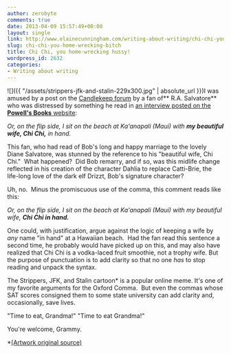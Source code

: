 ```yaml
---
author: zerobyte
comments: true
date: 2013-04-09 15:57:49+00:00
layout: single
link: http://www.elainecunningham.com/writing-about-writing/chi-chi-you-home-wrecking-bitch/
slug: chi-chi-you-home-wrecking-bitch
title: Chi Chi, you home-wrecking hussy!
wordpress_id: 2632
categories:
- Writing about writing
---
```


![]({{ "/assets/strippers-jfk-and-stalin-229x300.jpg" | absolute_url }})I was amused by a post on the [Candlekeep forum](http://forum.candlekeep.com) by a fan of** R.A. Salvatore** who was distressed by something he read in [an interview posted on the **Powell's Books** website](http://www.powells.com/blog/qa/powells-qa-r-a-salvatore-by-r-a-salvatore/):


_Or, on the flip side, I sit on the beach at Ka'anapali (Maui) with **my beautiful wife, Chi Chi,** in hand._


This fan, who had read of Bob's long and happy marriage to the lovely Diane Salvatore, was stunned by the reference to his "beautiful wife, Chi Chi."  What happened?  Did Bob remarry, and if so, was this midlife change reflected in his creation of the character Dahlia to replace Catti-Brie, the life-long love of the dark elf Drizzt, Bob's signature character?

Uh, no.  Minus the promiscuous use of the comma, this comment reads like this:


_Or, on the flip side, I sit on the beach at Ka'anapali (Maui) with my beautiful wife, **Chi Chi in hand.**_


One could, with justification, argue against the logic of keeping a wife by _any_ name "in hand" at a Hawaiian beach.  Had the fan read this sentence a second time, he probably would have picked up on this, and may also have realized that Chi Chi is a vodka-laced fruit smoothie, not a trophy wife. But the purpose of punctuation is to add clarity so that no one _has_ to stop reading and unpack the syntax.

The Strippers, JFK, and Stalin cartoon* is a popular online meme. It's one of my favorite arguments for the Oxford Comma.  But even the commas whose SAT scores consigned them to some state university can add clarity and, occasionally, save lives.

"Time to eat, Grandma!" "Time to eat Grandma!" 

You're welcome, Grammy.

*[(Artwork original source)](http://aeferg.tumblr.com/post/11367412275/ive-opened-up-an-etsy-store-to-sell-prints-of-my)


